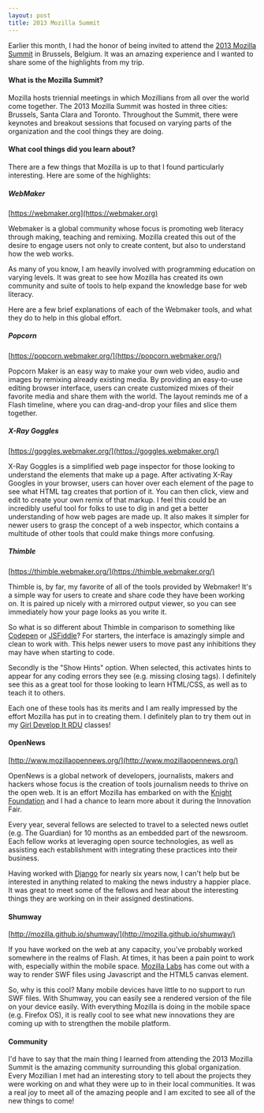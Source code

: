 ```yaml
---
layout: post
title: 2013 Mozilla Summit
---
```


Earlier this month, I had the honor of being invited to attend the [2013 Mozilla Summit](https://wiki.mozilla.org/Summit2013) in Brussels, Belgium. It was an amazing experience and I wanted to share some of the highlights from my trip.

#### What is the Mozilla Summit?
Mozilla hosts triennial meetings in which Mozillians from all over the world come together. The 2013 Mozilla Summit was hosted in three cities: Brussels, Santa Clara and Toronto. Throughout the Summit, there were keynotes and breakout sessions that focused on varying parts of the organization and the cool things they are doing.

#### What cool things did you learn about?
There are a few things that Mozilla is up to that I found particularly interesting. Here are some of the highlights:

##### WebMaker
[https://webmaker.org](https://webmaker.org)

Webmaker is a global community whose focus is promoting web literacy through making, teaching and remixing. Mozilla created this out of the desire to engage users not only to create content, but also to understand how the web works.

As many of you know, I am heavily involved with programming education on varying levels. It was great to see how Mozilla has created its own community and suite of tools to help expand the knowledge base for web literacy.

Here are a few brief explanations of each of the Webmaker tools, and what they do to help in this global effort.

##### Popcorn
[https://popcorn.webmaker.org/](https://popcorn.webmaker.org/)

Popcorn Maker is an easy way to make your own web video, audio and images by remixing already existing media. By providing an easy-to-use editing browser interface, users can create customized mixes of their favorite media and share them with the world. The layout reminds me of a Flash timeline, where you can drag-and-drop your files and slice them together.

##### X-Ray Goggles
[https://goggles.webmaker.org/](https://goggles.webmaker.org/)

X-Ray Goggles is a simplified web page inspector for those looking to understand the elements that make up a page. After activating X-Ray Googles in your browser, users can hover over each element of the page to see what HTML tag creates that portion of it. You can then click, view and edit to create your own remix of that markup. I feel this could be an incredibly useful tool for folks to use to dig in and get a better understanding of how web pages are made up. It also makes it simpler for newer users to grasp the concept of a web inspector, which contains a multitude of other tools that could make things more confusing.

##### Thimble
[https://thimble.webmaker.org/](https://thimble.webmaker.org/)

Thimble is, by far, my favorite of all of the tools provided by Webmaker! It's a simple way for users to create and share code they have been working on. It is paired up nicely with a mirrored output viewer, so you can see immediately how your page looks as you write it.

So what is so different about Thimble in comparison to something like [Codepen](http://codepen.io/) or [JSFiddle](http://jsfiddle.net/)? For starters, the interface is amazingly simple and clean to work with. This helps newer users to move past any inhibitions they may have when starting to code.

Secondly is the "Show Hints" option. When selected, this activates hints to appear for any coding errors they see (e.g. missing closing tags). I definitely see this as a great tool for those looking to learn HTML/CSS, as well as to teach it to others.

Each one of these tools has its merits and I am really impressed by the effort Mozilla has put in to creating them. I definitely plan to try them out in my [Girl Develop It RDU](http://www.meetup.com/Girl-Develop-It-RDU/) classes!

#### OpenNews
[http://www.mozillaopennews.org/](http://www.mozillaopennews.org/)

OpenNews is a global network of developers, journalists, makers and hackers whose focus is the creation of tools journalism needs to thrive on the open web. It is an effort Mozilla has embarked on with the [Knight Foundation](http://www.knightfoundation.org/) and I had a chance to learn more about it during the Innovation Fair.

Every year, several fellows are selected to travel to a selected news outlet (e.g. The Guardian) for 10 months as an embedded part of the newsroom. Each fellow works at leveraging open source technologies, as well as assisting each establishment with integrating these practices into their business.

Having worked with [Django](http://djangoproject.com) for nearly six years now, I can't help but be interested in anything related to making the news industry a happier place. It was great to meet some of the fellows and hear about the interesting things they are working on in their assigned destinations.

#### Shumway
[http://mozilla.github.io/shumway/](http://mozilla.github.io/shumway/)

If you have worked on the web at any capacity, you've probably worked somewhere in the realms of Flash. At times, it has been a pain point to work with, especially within the mobile space. [Mozilla Labs](https://mozillalabs.com/en-US/) has come out with a way to render SWF files using Javascript and the HTML5 canvas element.

So, why is this cool? Many mobile devices have little to no support to run SWF files. With Shumway, you can easily see a rendered version of the file on your device easily. With everything Mozilla is doing in the mobile space (e.g. Firefox OS), it is really cool to see what new innovations they are coming up with to strengthen the mobile platform.

#### Community
I'd have to say that the main thing I learned from attending the 2013 Mozilla Summit is the amazing community surrounding this global organization. Every Mozillian I met had an interesting story to tell about the projects they were working on and what they were up to in their local communities. It was a real joy to meet all of the amazing people and I am excited to see all of the new things to come!
